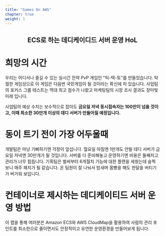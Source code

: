 ```yaml
---
title: "Games On AWS"
chapter: true
weight: 1
---
```


<div style="text-align: center"><h2>ECS로 하는 데디케이디드 서버 운영 HoL</h2></div>

# 희망의 시간
우리는 어디서나 즐길 수 있는 실시간 전략 PvP 게임인 "틱-택-토"를 만들었습니다.
탁월한 게임성으로 이 게임은 다음번 국민게임이 될 것이라는 확신에 차 있습니다.
사업팀의 포커스 그룹 테스트는 역대 최고 점수가 나왔고 마케팅팀의 시장 조사 결과도 장미빛 미래 입니다.

사업팀의 예상 수치는 보수적으로 잡아도
**금요일 저녁 동시접속자는 100만이 넘을 것이고, 이때 최소한 30만개 이상의 데디 서버가 만들어질 예정입니다.**


# 동이 트기 전이 가장 어두울때
개발팀은 마냥 기뻐하기엔 걱정이 앞섭니다. 월요일 아침엔 1만개도 안될 데디 서버가 금요일 저녁엔 30만개가 될 것입니다.
서버를 다 준비해놓고 운영하기엔 비용은 둘째치고 관리가 너무 힘듭니다.
기획팀은 벌써부터 6개월치 기능에 대한 플랜을 세웠는데 슬쩍 보니 매주 패치가 될 같습니다.
온 팀원이 잘 나눠서 밤새며 몸빵을 해도 한달을 버티기가 버거워 보입니다.


# 컨테이너로 제시하는 데디케이티드 서버 운영 방법
이 랩을 통해 여러분은 Amazon ECS와 AWS CloudMap을 활용하여 사람의 관리 포인트를 최소한으로 줄이면서도
안정적이고 유연한 운영환경을 만들어보게 됩니다.